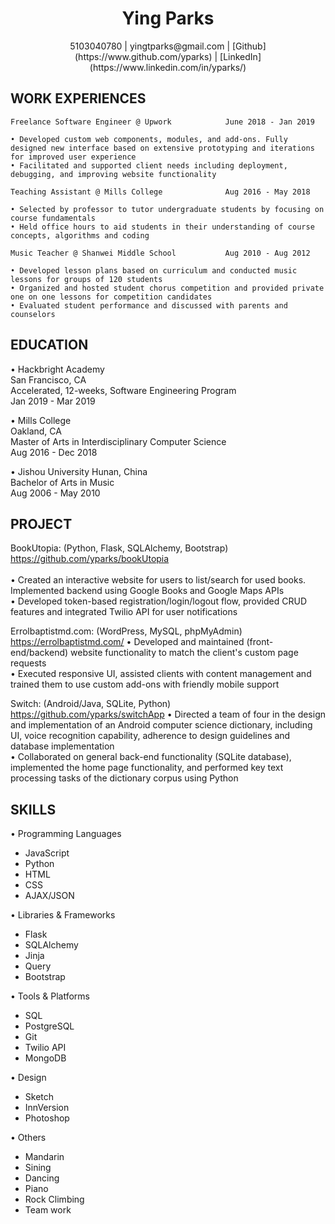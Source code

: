  <center>
     <h1>Ying Parks</h1>
     5103040780 | yingtparks@gmail.com | [Github](https://www.github.com/yparks) | [LinkedIn](https://www.linkedin.com/in/yparks/)
 </center>

 ## WORK EXPERIENCES
    Freelance Software Engineer @ Upwork            June 2018 - Jan 2019 

    • Developed custom web components, modules, and add-ons. Fully designed new interface based on extensive prototyping and iterations for improved user experience 
    • Facilitated and supported client needs including deployment, debugging, and improving website functionality 

    Teaching Assistant @ Mills College	            Aug 2016 - May 2018

    • Selected by professor to tutor undergraduate students by focusing on course fundamentals
    • Held office hours to aid students in their understanding of course concepts, algorithms and coding 

    Music Teacher @ Shanwei Middle School           Aug 2010 - Aug 2012

    • Developed lesson plans based on curriculum and conducted music lessons for groups of 120 students
    • Organized and hosted student chorus competition and provided private one on one lessons for competition candidates
    • Evaluated student performance and discussed with parents and counselors

## EDUCATION
• Hackbright Academy<br/>
    San Francisco, CA<br/>
    Accelerated, 12-weeks, Software Engineering Program<br/>
    Jan 2019 - Mar 2019<br/>  

• Mills College<br/>
    Oakland, CA<br/>
    Master of Arts in Interdisciplinary Computer Science<br/>
    Aug 2016 - Dec 2018<br/> 

• Jishou University
    Hunan, China<br/> 
    Bachelor of Arts in Music<br/>
    Aug 2006 - May 2010<br/>

## PROJECT
BookUtopia: (Python, Flask, SQLAlchemy, Bootstrap)<br/>
https://github.com/yparks/bookUtopia<br/>                     
• Created an interactive website for users to list/search for used books. Implemented backend using Google Books and Google Maps APIs<br/>
• Developed token-based registration/login/logout flow, provided CRUD features and integrated Twilio API for user notifications

Errolbaptistmd.com: (WordPress, MySQL, phpMyAdmin)<br/>
https://errolbaptistmd.com/ 
• Developed and maintained (front-end/backend) website functionality to match the client's custom page requests<br/>
• Executed responsive UI, assisted clients with content management and trained them to use custom add-ons with friendly mobile support

Switch: (Android/Java, SQLite, Python)<br/>
https://github.com/yparks/switchApp
• Directed a team of four in the design and implementation of an Android computer science dictionary, including UI, voice recognition capability, adherence to design guidelines and database implementation<br/>
• Collaborated on general back-end functionality (SQLite database), implemented the home page functionality, and performed key text processing tasks of the dictionary corpus using Python 

## SKILLS 
• Programming Languages
- JavaScript  
- Python                       
- HTML 
- CSS 
- AJAX/JSON     

• Libraries & Frameworks
- Flask
- SQLAlchemy
- Jinja
- Query
- Bootstrap

• Tools & Platforms
- SQL
- PostgreSQL
- Git
- Twilio API
- MongoDB

• Design
- Sketch
- InnVersion
- Photoshop

• Others
- Mandarin
- Sining
- Dancing
- Piano 
- Rock Climbing 
- Team work



